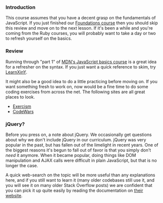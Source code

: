 ### Introduction
This course assumes that you have a decent grasp on the fundamentals of JavaScript.  If you just finished our [Foundations course](https://theodinproject.com/paths/foundations) then you should skip this review and move on to the next lesson.  If it's been a while and you're coming from the Ruby courses, you will probably want to take a day or two to refresh yourself on the basics.

### Review

Running through "part 1" of [MDN's JavaScript basics course](https://developer.mozilla.org/en-US/docs/Learn/Getting_started_with_the_web/JavaScript_basics) is a great idea for a refresher on the syntax. If you just want a quick reference to skim, try [LearnXinY](https://learnxinyminutes.com/docs/javascript/).

It might also be a good idea to do a little practicing before moving on. If you want something fresh to work on, now would be a fine time to do some coding exercises from across the net.  The following sites are all great places to look.

- [Exercism](http://exercism.io/)
- [CodeWars](https://www.codewars.com/)

### jQuery?

Before you press on, a note about jQuery. We occasionally get questions about why we don't include jQuery in our curriculum. jQuery was very popular in the past, but has fallen out of the limelight in recent years.  One of the biggest reasons it's begun to fall out of favor is that you simply don't _need_ it anymore.  When it became popular, doing things like DOM manipulation and AJAX calls were difficult in plain JavaScript, but that is no longer the case.

A quick web-search on the topic will be more useful than any explanations here, and if you still want to learn it (many older codebases still use it, and you will see it on many older Stack Overflow posts) we are confident that you can pick it up quite easily by reading the documentation on [their website](https://jquery.com/).
